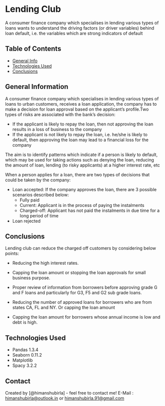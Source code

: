 # Lending Club
A consumer finance company which specialises in lending various types of loans wants to understand the driving factors (or driver variables) behind loan default, i.e. the variables which are strong indicators of default


## Table of Contents
* [General Info](#general-information)
* [Technologies Used](#technologies-used)
* [Conclusions](#conclusions)


## General Information

A consumer finance company which specialises in lending various types of loans to urban customers, receives a loan application, the company has to make a decision for loan approval based on the applicant’s profile.Two types of risks are associated with the bank’s decision:

  - If the applicant is likely to repay the loan, then not approving the loan results in a loss of business to the company
  - If the applicant is not likely to repay the loan, i.e. he/she is likely to default, then approving the loan may lead to a financial loss for the company

The aim is to identify patterns which indicate if a person is likely to default, which may be used for taking actions such as denying the loan, reducing the amount of loan, lending (to risky applicants) at a higher interest rate, etc

When a person applies for a loan, there are two types of decisions that could be taken by the company:
  - Loan accepted: If the company approves the loan, there are 3 possible scenarios described below: 
    - Fully paid
    - Current: Applicant is in the process of paying the instalments
    - Charged-off: Applicant has not paid the instalments in due time for a long period of time
  - Loan rejected



## Conclusions


Lending club can reduce the charged off customers by considering below points:

- Reducing the high interest rates.

- Capping the loan amount or stopping the loan approvals for small business purpose.

- Proper review of information from borrowers before approving grade G and F loans and particularly  for G3, F5 and G2 sub grade loans.

- Reducing the number of approved loans for borrowers who are from states CA, FL and NY. Or capping the loan amount

- Capping the loan amount for borrowers whose annual income is low and debt is high.





## Technologies Used
- Pandas 1.3.4
- Seaborn 0.11.2
- Matplotlib
- Spacy 3.2.2


## Contact
Created by [@himanshubirla] - feel free to contact me! E-Mail : himanshubirla@outlook.in or himanshubirla.91@gmail.com


